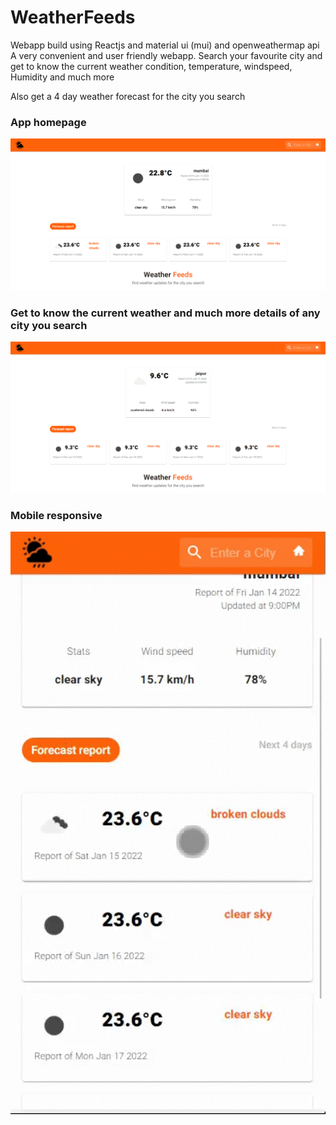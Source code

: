 # WeatherFeeds

Webapp build using Reactjs and material ui (mui) and openweathermap api </br>
A very convenient and user friendly webapp.
Search your favourite city and get to know the current weather condition, temperature, windspeed, Humidity and much more

Also get a 4 day weather forecast for the city you search

### App homepage 

![](app-screenshots/1.png)


### Get to know the current weather and much more details of any city you search

![](app-screenshots/2.png)


### Mobile responsive

<p align="center">
  <img src="app-screenshots/1.gif" />
</p>
